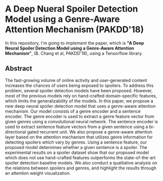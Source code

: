 # A Deep Nueral Spoiler Detection Model using a Genre-Aware Attention Mechanism (PAKDD'18)
In this repository, I'm going to implement the paper, which is <b>"A Deep Neural Spoiler Detection Model using a Genre-Aware Attention Mechanism"</b>, (B. Chang et al, PAKDD'18), using a Tensorflow library.

## Abstract
The fast-growing volume of online activity and user-generated content increases the chances of users being exposed to spoilers. 
To address this problem, several spoiler detection models have been proposed. 
However, most of the previous models rely on hand-crafted domain-specific features, which limits the generalizability of the models. 
In this paper, we propose a new deep neural spoiler detection model that uses a genre-aware attention mechanism. 
Our model consists of a genre encoder and a sentence encoder. 
The genre encoder is used to extract a genre feature vector from given genres using a convolutional neural network. 
The sentence encoder is used to extract sentence feature vectors from a given sentence using a bi-directional gated recurrent unit. 
We also propose a genre-aware attention layer based on the attention mechanism that utilizes genre information for detecting spoilers which vary by genres.
Using a sentence feature, our proposed model determines whether a given sentence is a spoiler.
The experimental results on a spoiler dataset show that our proposed model which does not use hand-crafted features outperforms the state-of-the-art spoiler detection baseline models. 
We also conduct a qualitative analysis on the relations between spoilers and genres, and highlight the results through an attention weight visualization.
